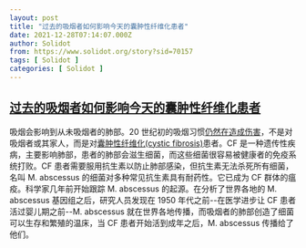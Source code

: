 ```yaml
---
layout: post
title: "过去的吸烟者如何影响今天的囊肿性纤维化患者"
date: 2021-12-28T07:14:07.000Z
author: Solidot
from: https://www.solidot.org/story?sid=70157
tags: [ Solidot ]
categories: [ Solidot ]
---
```

<!--1640675647000-->
[过去的吸烟者如何影响今天的囊肿性纤维化患者](https://www.solidot.org/story?sid=70157)
------

<div>
吸烟会影响到从未吸烟者的肺部。20 世纪初的吸烟习惯<a href="https://arstechnica.com/science/2021/12/smokers-gave-a-home-to-bacteria-that-now-sicken-people-with-cystic-fibrosis/" target="_blank">仍然在造成伤害</a>，不是对吸烟者或其家人，而是对<a href="https://zh.wikipedia.org/wiki/%E5%9B%8A%E8%85%AB%E6%80%A7%E7%BA%96%E7%B6%AD%E5%8C%96" target="_blank">囊肿性纤维化(cystic fibrosis)</a>患者。CF 是一种遗传性疾病，主要影响肺部，患者的肺部会滋生细菌，而这些细菌很容易被健康者的免疫系统打败。CF 患者需要服用抗生素以防止肺部感染，但抗生素无法杀死所有细菌，名叫 M. abscessus 的细菌对多种常见抗生素具有耐药性。它已成为 CF 群体的瘟疫。科学家几年前开始跟踪 M. abscessus 的起源。在分析了世界各地的 M. abscessus 基因组之后，研究人员发现在 1950 年代之前--在医学进步让 CF 患者活过婴儿期之前--M. abscessus 就在世界各地传播，而吸烟者的肺部创造了细菌可以生存和繁殖的温床，当 CF 患者开始活到成年之后，M. abscessus 传播给了他们。
</div>
